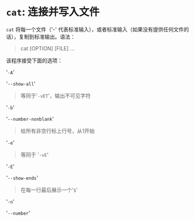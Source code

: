 # `cat`: 连接并写入文件

`cat` 将每一个文件（'-' 代表标准输入），或者标准输入（如果没有提供任何文件的话），复制到标准输出。语法：

> cat [OPTION] [FILE] ...

该程序接受下面的选项：

'`-A`'

'`--show-all`'

> 等同于'`-vET`'，输出不可见字符

'`-b`'

'`--number-nonblank`'

> 给所有非空行标上行号，从1开始

'`-e`'

> 等同于 '`-vE`'

'`-E`'

'`--show-ends`'

> 在每一行最后展示一个'`$`'

'`-n`'

'`--number`'

> 